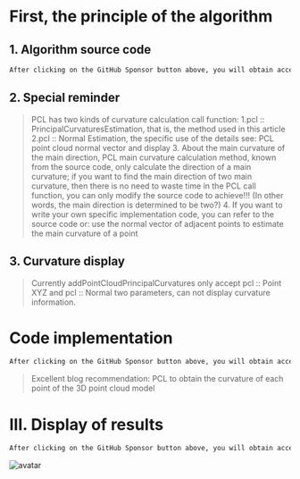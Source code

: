 #  First, the principle of the algorithm 

##  1. Algorithm source code 

  ```python  
After clicking on the GitHub Sponsor button above, you will obtain access permissions to my private code repository ( https://github.com/slowlon/my_code_bar ) to view this blog code. By searching the code number of this blog, you can find the code you need, code number is: 2024020309574218232
  ```  
##  2. Special reminder 

>  PCL has two kinds of curvature calculation call function: 1.pcl :: PrincipalCurvaturesEstimation, that is, the method used in this article 2.pcl :: Normal Estimation, the specific use of the details see: PCL point cloud normal vector and display 3. About the main curvature of the main direction, PCL main curvature calculation method, known from the source code, only calculate the direction of a main curvature; if you want to find the main direction of two main curvature, then there is no need to waste time in the PCL call function, you can only modify the source code to achieve!!! (In other words, the main direction is determined to be two?) 4. If you want to write your own specific implementation code, you can refer to the source code or: use the normal vector of adjacent points to estimate the main curvature of a point 

##  3. Curvature display 

>  Currently addPointCloudPrincipalCurvatures only accept pcl :: Point XYZ and pcl :: Normal two parameters, can not display curvature information. 

#  Code implementation 

  ```python  
After clicking on the GitHub Sponsor button above, you will obtain access permissions to my private code repository ( https://github.com/slowlon/my_code_bar ) to view this blog code. By searching the code number of this blog, you can find the code you need, code number is: 2024020309574218232
  ```  
>  Excellent blog recommendation: PCL to obtain the curvature of each point of the 3D point cloud model 

#  III. Display of results 

  ```python  
After clicking on the GitHub Sponsor button above, you will obtain access permissions to my private code repository ( https://github.com/slowlon/my_code_bar ) to view this blog code. By searching the code number of this blog, you can find the code you need, code number is: 2024020309574218232
  ```  
 ![avatar]( 6570bbf995594f3fb12fb4f3cc8453a8.png) 

